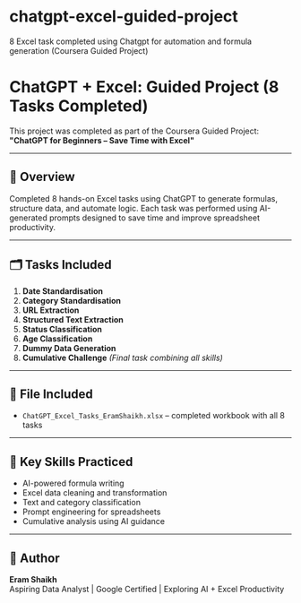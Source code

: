 # chatgpt-excel-guided-project
8 Excel task completed using Chatgpt for automation and formula generation (Coursera Guided Project)
# ChatGPT + Excel: Guided Project (8 Tasks Completed)

This project was completed as part of the Coursera Guided Project:  
**"ChatGPT for Beginners – Save Time with Excel"**

---

## 📘 Overview

Completed 8 hands-on Excel tasks using ChatGPT to generate formulas, structure data, and automate logic. Each task was performed using AI-generated prompts designed to save time and improve spreadsheet productivity.

---

## 🗂️ Tasks Included

1. **Date Standardisation**  
2. **Category Standardisation**  
3. **URL Extraction**  
4. **Structured Text Extraction**  
5. **Status Classification**  
6. **Age Classification**  
7. **Dummy Data Generation**  
8. **Cumulative Challenge** *(Final task combining all skills)*

---

## 📂 File Included

- `ChatGPT_Excel_Tasks_EramShaikh.xlsx` – completed workbook with all 8 tasks

---

## 🎯 Key Skills Practiced

- AI-powered formula writing  
- Excel data cleaning and transformation  
- Text and category classification  
- Prompt engineering for spreadsheets  
- Cumulative analysis using AI guidance

---

## 👤 Author

**Eram Shaikh**  
Aspiring Data Analyst | Google Certified | Exploring AI + Excel Productivity
